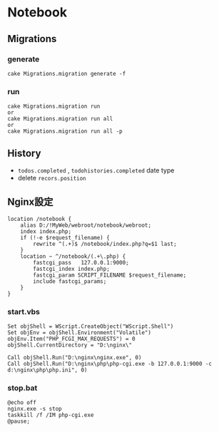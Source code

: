 Notebook
====

## Migrations

### generate

```
cake Migrations.migration generate -f
```

### run

```
cake Migrations.migration run
or
cake Migrations.migration run all
or
cake Migrations.migration run all -p
```

## History

* `todos.completed` , `todohistories.completed`  date type
* delete `recors.position`

## Nginx設定

```
location /notebook {
    alias D:/!MyWeb/webroot/notebook/webroot;
    index index.php;
    if (!-e $request_filename) {
        rewrite ^(.+)$ /notebook/index.php?q=$1 last;
    }
    location ~ ^/notebook/(.+\.php) {
        fastcgi_pass   127.0.0.1:9000;
        fastcgi_index index.php;
        fastcgi_param SCRIPT_FILENAME $request_filename;
        include fastcgi_params;
    }
}
```

### start.vbs

```
Set objShell = WScript.CreateObject("WScript.Shell")
Set objEnv = objShell.Environment("Volatile")
objEnv.Item("PHP_FCGI_MAX_REQUESTS") = 0
objShell.CurrentDirectory = "D:\nginx\"

Call objShell.Run("D:\nginx\nginx.exe", 0)
Call objShell.Run("D:\nginx\php\php-cgi.exe -b 127.0.0.1:9000 -c d:\nginx\php\php.ini", 0)
```

### stop.bat

```
@echo off
nginx.exe -s stop
taskkill /f /IM php-cgi.exe
@pause;
```
